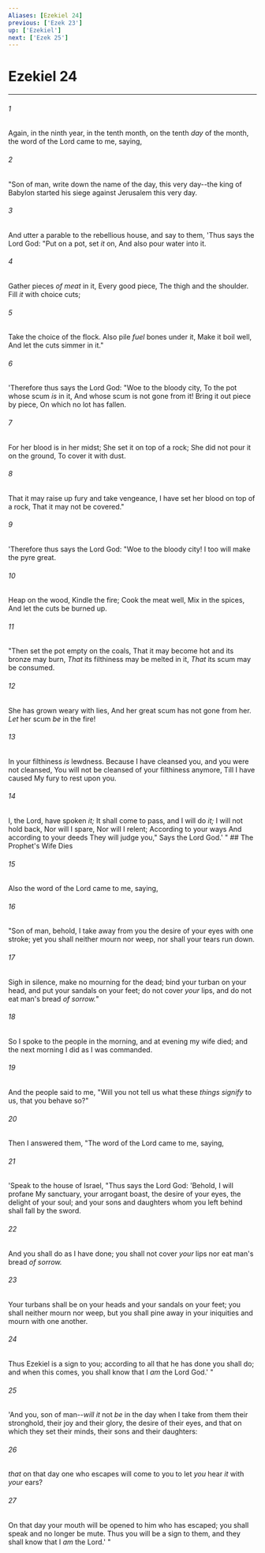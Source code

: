 ```yaml
---
Aliases: [Ezekiel 24]
previous: ['Ezek 23']
up: ['Ezekiel']
next: ['Ezek 25']
---
```

# Ezekiel 24

***


###### 1 
Again, in the ninth year, in the tenth month, on the tenth _day_ of the month, the word of the Lord came to me, saying, 

###### 2 
"Son of man, write down the name of the day, this very day--the king of Babylon started his siege against Jerusalem this very day. 

###### 3 
And utter a parable to the rebellious house, and say to them, 'Thus says the Lord God: "Put on a pot, set _it_ on, And also pour water into it. 

###### 4 
Gather pieces _of meat_ in it, Every good piece, The thigh and the shoulder. Fill _it_ with choice cuts; 

###### 5 
Take the choice of the flock. Also pile _fuel_ bones under it, Make it boil well, And let the cuts simmer in it." 

###### 6 
'Therefore thus says the Lord God: "Woe to the bloody city, To the pot whose scum _is_ in it, And whose scum is not gone from it! Bring it out piece by piece, On which no lot has fallen. 

###### 7 
For her blood is in her midst; She set it on top of a rock; She did not pour it on the ground, To cover it with dust. 

###### 8 
That it may raise up fury and take vengeance, I have set her blood on top of a rock, That it may not be covered." 

###### 9 
'Therefore thus says the Lord God: "Woe to the bloody city! I too will make the pyre great. 

###### 10 
Heap on the wood, Kindle the fire; Cook the meat well, Mix in the spices, And let the cuts be burned up. 

###### 11 
"Then set the pot empty on the coals, That it may become hot and its bronze may burn, _That_ its filthiness may be melted in it, _That_ its scum may be consumed. 

###### 12 
She has grown weary with lies, And her great scum has not gone from her. _Let_ her scum _be_ in the fire! 

###### 13 
In your filthiness _is_ lewdness. Because I have cleansed you, and you were not cleansed, You will not be cleansed of your filthiness anymore, Till I have caused My fury to rest upon you. 

###### 14 
I, the Lord, have spoken _it;_ It shall come to pass, and I will do _it;_ I will not hold back, Nor will I spare, Nor will I relent; According to your ways And according to your deeds They will judge you," Says the Lord God.' " ## The Prophet's Wife Dies 

###### 15 
Also the word of the Lord came to me, saying, 

###### 16 
"Son of man, behold, I take away from you the desire of your eyes with one stroke; yet you shall neither mourn nor weep, nor shall your tears run down. 

###### 17 
Sigh in silence, make no mourning for the dead; bind your turban on your head, and put your sandals on your feet; do not cover _your_ lips, and do not eat man's bread _of sorrow._" 

###### 18 
So I spoke to the people in the morning, and at evening my wife died; and the next morning I did as I was commanded. 

###### 19 
And the people said to me, "Will you not tell us what these _things signify_ to us, that you behave so?" 

###### 20 
Then I answered them, "The word of the Lord came to me, saying, 

###### 21 
'Speak to the house of Israel, "Thus says the Lord God: 'Behold, I will profane My sanctuary, your arrogant boast, the desire of your eyes, the delight of your soul; and your sons and daughters whom you left behind shall fall by the sword. 

###### 22 
And you shall do as I have done; you shall not cover _your_ lips nor eat man's bread _of sorrow._ 

###### 23 
Your turbans shall be on your heads and your sandals on your feet; you shall neither mourn nor weep, but you shall pine away in your iniquities and mourn with one another. 

###### 24 
Thus Ezekiel is a sign to you; according to all that he has done you shall do; and when this comes, you shall know that I _am_ the Lord God.' " 

###### 25 
'And you, son of man--_will it_ not _be_ in the day when I take from them their stronghold, their joy and their glory, the desire of their eyes, and that on which they set their minds, their sons and their daughters: 

###### 26 
_that_ on that day one who escapes will come to you to let _you_ hear _it_ with _your_ ears? 

###### 27 
On that day your mouth will be opened to him who has escaped; you shall speak and no longer be mute. Thus you will be a sign to them, and they shall know that I _am_ the Lord.' "
